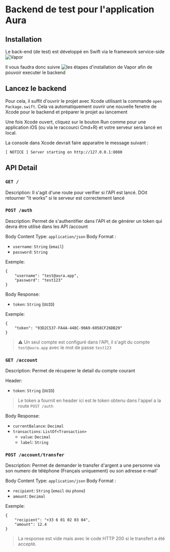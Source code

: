 # Backend de test pour l'application Aura

## Installation

Le back-end (de test) est développé en Swift via le framework service-side ![Vapor](https://vapor.codes)

Il vous faudra donc suivre ![les étapes d'installation de Vapor](https://docs.vapor.codes/install/macos/) afin de pouvoir executer le backend


## Lancez le backend

Pour cela, il suffit d'ouvrir le projet avec Xcode utilisant la commande `open Package.swift`. Cela va automatiquement ouvrir une nouvelle fenetre de Xcode pour le backend et préparer le projet au lancement

Une fois Xcode ouvert, cliquez sur le bouton Run comme pour une application iOS (ou via le raccourci Cmd+R) et votre serveur sera lancé en local.

La console dans Xcode devrait faire apparaitre le message suivant : 

```
[ NOTICE ] Server starting on http://127.0.0.1:8080
```


## API Detail

### `GET /`

Description: Il s'agit d'une route pour verifier si l'API est lancé. DOit retourner "It works" si le serveur est correctement lancé

### `POST /auth`

Description: Permet de s'authentifier dans l'API et de générer un token qui devra être utilisé dans les API /account

Body Content Type: `application/json`
Body Format : 
  - `username`: `String` (`email`)
  - `password`: `String`
  
Exemple: 
```
{
    "username": "test@aura.app",
    "password": "test123"
}
```

Body Response: 
  - `token`: `String` (`UUID`)
  
Exemple: 
```
{
    "token": "93D2C537-FA4A-448C-90A9-6058CF26DB29"
}
```

> ⚠️ Un seul compte est configuré dans l'API, il s'agit du compte `test@aura.app` avec le mot de passe `test123`

### `GET /account`

Description: Permet de récuperer le detail du compte courant

Header:
  - `token`: `String` (`UUID`)
  
> Le token a fournit en header ici est le token obtenu dans l'appel a la route `POST /auth`

Body Response:
  - `currentBalance`: `Decimal`
  - `transactions`: `ListOf<Transaction>`
    - `value`: `Decimal`
    - `label`: `String`

### `POST /account/transfer`

Description: Permet de demander le transfer d'argent a une personne via son numero de téléphone (Français uniquement) ou son adresse e-mail'

Body Content Type: `application/json`
Body Format : 
  - `recipient`: `String` (`email` ou `phone`)
  - `amount`: `Decimal`
  
Exemple: 
```
{
    "recipient": "+33 6 01 02 03 04",
    "amount": 12.4
}
```

> La response est vide mais avec le code HTTP 200 si le transfert a été accepté.
